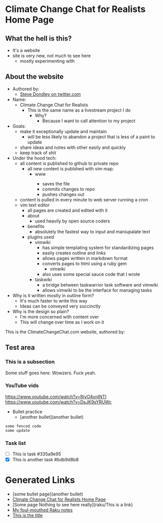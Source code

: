 # Climate Change Chat for Realists Home Page

## What the hell is this?
* It's a website
* site is very new, not much to see here 
    * mostly experimenting with 

## About the website
* Authored by:
    * [Steve Dondley on twitter.com](https://twitter.com/steve_dondley)
* Name:
    * Climate Change Chat for Realists
        * This is the same name as a livestream project I do 
            * Why? 
                * Because I want to call attention to my project
* Goals:
    * make it exceptionally update and maintain
        * will be less likely to abandon a project that is less of a paint to update 
    * share ideas and notes with other easily and quickly
    * keep track of shit
* Under the hood tech:
    * all content is published to github to private repo
        * all new content is publshed with vim map:
            * <leader>www 
                * saves the file 
                * commits changes to repo
                * pushes changes out
    * content is pulled in every minute to web server running a cron
    * vim text editor
        * all pages are created and edited with it
        * about
            * used heavily by open source coders 
        * benefits 
            * absolutely the fastest way to input and maniupalate text 
        * plugins used
            * vimwiki
                * has simple templating system for standardizing pages 
                * easily creates outline and links
                * allows pages written in markdown format
                * converts pages to html using a ruby gem
                    * vimwiki 
                * also uses some special sauce code that I wrote
            * taskwiki
                * a bridge between taskwarrior task software and vimwiki 
                * allows vimwiki to be the interface for managing tasks
* Why is it written mostly in outline form?
    * It's much faster to write this way
    * Ideas can be conveyed very succinctly
* Why is the design so plain?
    * I'm more concerned with content over
    * This will change over time as I work on it 
    
This is the ClimateChangeChat.com website, authored by:

## Test area

### This is a subsection

Some stuff goes here. Wowzers. Fuck yeah.

### YouTube vids

https://www.youtube.com/watch?v=RjyO4vnINTI
https://www.youtube.com/watch?v=DsJK9sYRUWc

* Bullet practice
    * [another bullet](another bullet) 

```
some fenced code
some update
```

### Task list
* [ ] This is task  #335a9e95
* [X] This is another task  #bdb9d8b8

# Generated Links

- [some bullet page](another bullet)
- [Climate Change Chat for Realists Home Page](index)
- [Some page Nothing to see here really](raku/This is a link)
- [My foul-mouthed Raku notes](raku/index)
- [This is the title](twitter/markdown)
